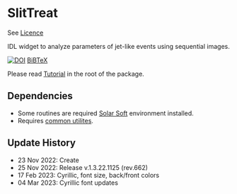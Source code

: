# SlitTreat

See [Licence](https://github.com/Alexey-Stupishin/StilTreat/blob/main/LICENSE)

IDL widget to analyze parameters of jet-like events using sequential images. 

[![DOI](https://zenodo.org/badge/doi/10.5281/zenodo.7362757.svg)](https://zenodo.org/record/7362757) [BiBTeX](https://github.com/Alexey-Stupishin/StilTreat/blob/main/SlitTreat.bib)

Please read [Tutorial](https://github.com/Alexey-Stupishin/StilTreat/blob/main/SlitTreat%20Tutorial.pdf) in the root of the package.

## Dependencies
* Some routines are required [Solar Soft](https://www.lmsal.com/solarsoft/ssw_packages_info.html) environment installed.
* Requires [common utilites](https://github.com/Alexey-Stupishin/AS-IDL-Library).

## Update History
* 23 Nov 2022: Create
* 25 Nov 2022: Release v.1.3.22.1125 (rev.662)
* 17 Feb 2023: Cyrillic, font size, back/front colors
* 04 Mar 2023: Cyrillic font updates
